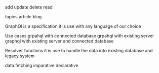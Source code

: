 add
update
delete
read

topics
article
blog


GraphQl is a specification
it is use with any language of our choice

Use cases
grpahql with connected database
grpahql with existing server
graphql with existing server and connected database

Resolver functions
    it is use to handle the data into existing database and legacy system

data fetching
    imparative
    declarative